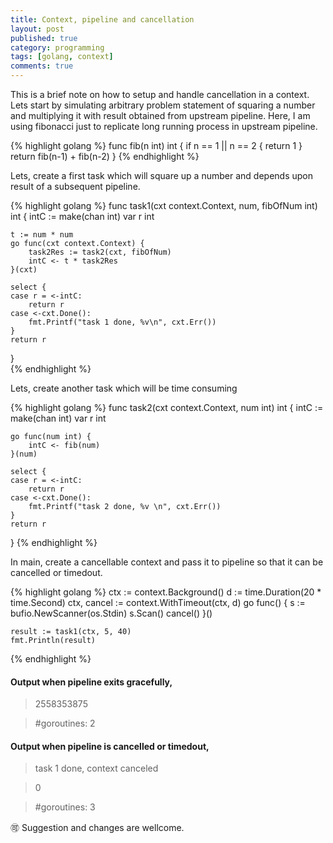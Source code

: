 ```yaml
---
title: Context, pipeline and cancellation
layout: post
published: true
category: programming
tags: [golang, context]
comments: true
---
```


This is a brief note on how to setup and handle cancellation in a context. Lets start by simulating arbitrary problem
statement of squaring a number and multiplying it with result obtained from upstream pipeline. Here, I am using 
fibonacci just to replicate long running process in upstream pipeline.

{% highlight golang %}
func fib(n int) int {
	if n == 1 || n == 2 {
		return 1
	}
	return fib(n-1) + fib(n-2)
}
{% endhighlight %}

Lets, create a first task which will square up a number and depends upon result of a subsequent pipeline.

{% highlight golang %}
func task1(cxt context.Context, num, fibOfNum int) int {
	intC := make(chan int)
	var r int

	t := num * num
	go func(cxt context.Context) {
		task2Res := task2(cxt, fibOfNum)
		intC <- t * task2Res
	}(cxt)

	select {
	case r = <-intC:
		return r
	case <-cxt.Done():
		fmt.Printf("task 1 done, %v\n", cxt.Err())
	}
	return r
}	
{% endhighlight %}

Lets, create another task which will be time consuming 

{% highlight golang %}
func task2(cxt context.Context, num int) int {
	intC := make(chan int)
	var r int

	go func(num int) {
		intC <- fib(num)
	}(num)

	select {
	case r = <-intC:
		return r
	case <-cxt.Done():
		fmt.Printf("task 2 done, %v \n", cxt.Err())
	}
	return r
}
{% endhighlight %}


In main, create a cancellable context and pass it to pipeline so that it can be cancelled or timedout.

{% highlight golang %}
	ctx := context.Background()
	d := time.Duration(20 * time.Second)
	ctx, cancel := context.WithTimeout(ctx, d)
	go func() {
		s := bufio.NewScanner(os.Stdin)
		s.Scan()
		cancel()
	}()

	result := task1(ctx, 5, 40)
	fmt.Println(result)

{% endhighlight %}

#### Output when pipeline exits gracefully,

   > 2558353875

   > #goroutines: 2


#### Output when pipeline is cancelled or timedout,

   > task 1 done, context canceled

   > 0

   > #goroutines: 3

:accept: Suggestion and changes are wellcome.